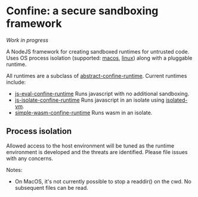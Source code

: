 # Confine: a secure sandboxing framework

*Work in progress*

A NodeJS framework for creating sandboxed runtimes for untrusted code. Uses OS process isolation (supported: [macos](./docs/macos.md), [linux](./docs/linux.md)) along with a pluggable runtime.

All runtimes are a subclass of [abstract-confine-runtime](https://npm.im/abstract-confine-runtime). Current runtimes include:

- [js-eval-confine-runtime](https://npm.im/js-eval-confine-runtime) Runs javascript with no additional sandboxing.
- [js-isolate-confine-runtime](https://npm.im/js-isolate-confine-runtime) Runs javascript in an isolate using [isolated-vm](https://github.com/laverdet/isolated-vm).
- [simple-wasm-confine-runtime](https://npm.im/simple-wasm-confine-runtime) Runs wasm in an isolate.

## Process isolation

Allowed access to the host environment will be tuned as the runtime environment is developed and the threats are identified. Please file issues with any concerns.

Notes:

- On MacOS, it's not currently possible to stop a readdir() on the cwd. No subsequent files can be read.